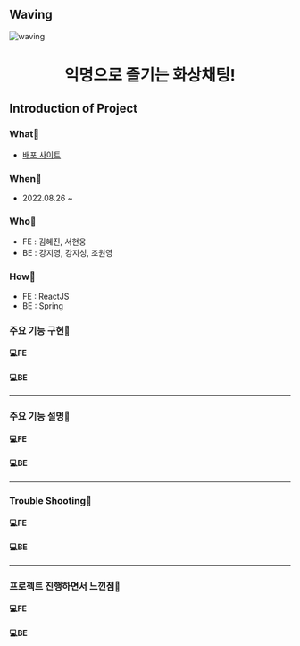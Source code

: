 
## Waving <a id="waving">
![waving](https://capsule-render.vercel.app/api?type=waving&height=200&text=WithTopia!&fontAlign=80&fontAlignY=40&color=gradient)


<h1 style="text-align: center;">익명으로 즐기는 화상채팅!</h1>


## Introduction of Project
### What📍
- [배포 사이트](https://warmwinter.co.kr)

### When📍
- 2022.08.26 ~ 

### Who📍
- FE : 김혜진, 서현웅
- BE : 강지영, 강지성, 조원영

### How📍
- FE : ReactJS
- BE : Spring


### 주요 기능 구현📍
#### 💻**FE**


#### 💻**BE**


-----

### 주요 기능 설명📍
#### 💻**FE**


#### 💻**BE**

----

### Trouble Shooting📍
#### 💻**FE**


#### 💻**BE** 


-----

### 프로젝트 진행하면서 느낀점📍
#### 💻**FE**

#### 💻**BE** 

